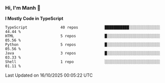 ### Hi, I'm Manh 👋

<!--START_SECTION:waka-->
**I Mostly Code in TypeScript** 

```text
TypeScript               40 repos            ███████████░░░░░░░░░░░░░░   44.44 % 
HTML                     5 repos             █░░░░░░░░░░░░░░░░░░░░░░░░   05.56 % 
Python                   5 repos             █░░░░░░░░░░░░░░░░░░░░░░░░   05.56 % 
Java                     3 repos             █░░░░░░░░░░░░░░░░░░░░░░░░   03.33 % 
Shell                    1 repo              ░░░░░░░░░░░░░░░░░░░░░░░░░   01.11 % 
```




 Last Updated on 16/10/2025 00:05:22 UTC
<!--END_SECTION:waka-->
